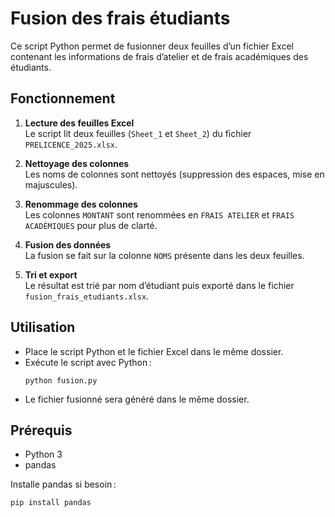 # Fusion des frais étudiants

Ce script Python permet de fusionner deux feuilles d’un fichier Excel contenant les informations de frais d’atelier et de frais académiques des étudiants.

## Fonctionnement

1. **Lecture des feuilles Excel**  
   Le script lit deux feuilles (`Sheet_1` et `Sheet_2`) du fichier `PRELICENCE_2025.xlsx`.

2. **Nettoyage des colonnes**  
   Les noms de colonnes sont nettoyés (suppression des espaces, mise en majuscules).

3. **Renommage des colonnes**  
   Les colonnes `MONTANT` sont renommées en `FRAIS ATELIER` et `FRAIS ACADÉMIQUES` pour plus de clarté.

4. **Fusion des données**  
   La fusion se fait sur la colonne `NOMS` présente dans les deux feuilles.

5. **Tri et export**  
   Le résultat est trié par nom d’étudiant puis exporté dans le fichier `fusion_frais_etudiants.xlsx`.

## Utilisation

- Place le script Python et le fichier Excel dans le même dossier.
- Exécute le script avec Python :
  ```
  python fusion.py
  ```
- Le fichier fusionné sera généré dans le même dossier.


## Prérequis

- Python 3
- pandas

Installe pandas si besoin :
```
pip install pandas
```